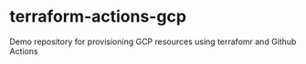 # terraform-actions-gcp
Demo repository for provisioning GCP resources using terrafomr and Github Actions
